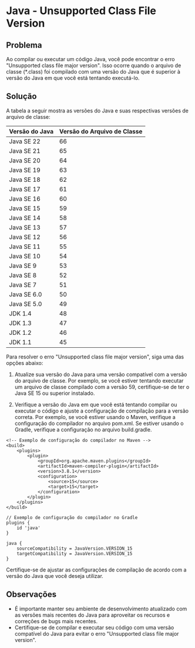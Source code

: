 # Java - Unsupported Class File Version

## Problema

Ao compilar ou executar um código Java, você pode encontrar o erro "Unsupported class file major version". Isso ocorre quando o arquivo de classe (*.class) foi compilado com uma versão do Java que é superior à versão do Java em que você está tentando executá-lo.

## Solução

A tabela a seguir mostra as versões do Java e suas respectivas versões de arquivo de classe:

| Versão do Java	| Versão do Arquivo de Classe 
| --------------  | --------------------------- 
| Java SE 22	    | 66
| Java SE 21	    | 65
| Java SE 20	    | 64
| Java SE 19	    | 63                          
| Java SE 18	    | 62
| Java SE 17	    | 61
| Java SE 16	    | 60
| Java SE 15	    | 59
| Java SE 14	    | 58
| Java SE 13	    | 57
| Java SE 12	    | 56
| Java SE 11	    | 55
| Java SE 10	    | 54
| Java SE 9	      | 53
| Java SE 8	      | 52
| Java SE 7	      | 51
| Java SE 6.0	    | 50
| Java SE 5.0	    | 49
| JDK 1.4	        | 48
| JDK 1.3	        | 47
| JDK 1.2	        | 46
| JDK 1.1	        | 45

Para resolver o erro "Unsupported class file major version", siga uma das opções abaixo:

1. Atualize sua versão do Java para uma versão compatível com a versão do arquivo de classe. Por exemplo, se você estiver tentando executar um arquivo de classe compilado com a versão 59, certifique-se de ter o Java SE 15 ou superior instalado.

2. Verifique a versão do Java em que você está tentando compilar ou executar o código e ajuste a configuração de compilação para a versão correta. Por exemplo, se você estiver usando o Maven, verifique a configuração do compilador no arquivo pom.xml. Se estiver usando o Gradle, verifique a configuração no arquivo build.gradle.

```
<!-- Exemplo de configuração do compilador no Maven -->
<build>
    <plugins>
        <plugin>
            <groupId>org.apache.maven.plugins</groupId>
            <artifactId>maven-compiler-plugin</artifactId>
            <version>3.8.1</version>
            <configuration>
                <source>15</source>
                <target>15</target>
            </configuration>
        </plugin>
    </plugins>
</build>
```
```
// Exemplo de configuração do compilador no Gradle
plugins {
    id 'java'
}

java {
    sourceCompatibility = JavaVersion.VERSION_15
    targetCompatibility = JavaVersion.VERSION_15
}
```

Certifique-se de ajustar as configurações de compilação de acordo com a versão do Java que você deseja utilizar.

## Observações

- É importante manter seu ambiente de desenvolvimento atualizado com as versões mais recentes do Java para aproveitar os recursos e correções de bugs mais recentes.
- Certifique-se de compilar e executar seu código com uma versão compatível do Java para evitar o erro "Unsupported class file major version".
